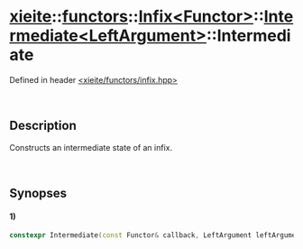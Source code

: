# [xieite](../../../../../../../../xieite.md)\:\:[functors](../../../../../../../../functors.md)\:\:[Infix\<Functor\>](../../../../../../infix.md)\:\:[Intermediate\<LeftArgument\>](../../../intermediate.md)\:\:Intermediate
Defined in header [<xieite/functors/infix.hpp>](../../../../../../../../../include/xieite/functors/infix.hpp)

&nbsp;

## Description
Constructs an intermediate state of an infix.

&nbsp;

## Synopses
#### 1)
```cpp
constexpr Intermediate(const Functor& callback, LeftArgument leftArgument) noexcept;
```

